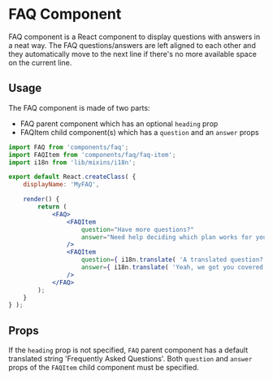 FAQ Component
=============

FAQ component is a React component to display questions with answers in a neat way. The FAQ questions/answers are left
aligned to each other and they automatically move to the next line if there's no more available space on the current line.

## Usage

The FAQ component is made of two parts:
- FAQ parent component which has an optional `heading` prop
- FAQItem child component(s) which has a `question` and an `answer` props

```jsx
import FAQ from 'components/faq';
import FAQItem from 'components/faq/faq-item';
import i18n from 'lib/mixins/i18n';

export default React.createClass( {
	displayName: 'MyFAQ',

	render() {
		return (
			<FAQ>
				<FAQItem
					question="Have more questions?"
					answer="Need help deciding which plan works for you? Our hapiness engineers are available for any questions you may have."
				/>
				<FAQItem
					question={ i18n.translate( 'A translated question?' ) }
					answer={ i18n.translate( 'Yeah, we got you covered!' ) }
				/>
			</FAQ>
		);
	}
} );

```

## Props

If the `heading` prop is not specified, `FAQ` parent component has a default translated string 'Frequently Asked Questions'.
Both `question` and `answer` props of the `FAQItem` child component must be specified.
